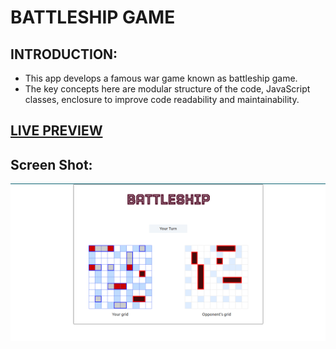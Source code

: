 # BATTLESHIP GAME

## INTRODUCTION:

- This app develops a famous war game known as battleship game.
- The key concepts here are modular structure of the code, JavaScript classes, enclosure to improve code readability and maintainability.

## [LIVE PREVIEW](https://full-stackninja.github.io/battleship-game/)

## Screen Shot:

![alt text](./src/assets/icons/battleship-image.png)
